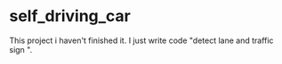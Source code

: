 # self_driving_car
This project i haven't finished it. I just write code "detect lane and traffic sign ".
